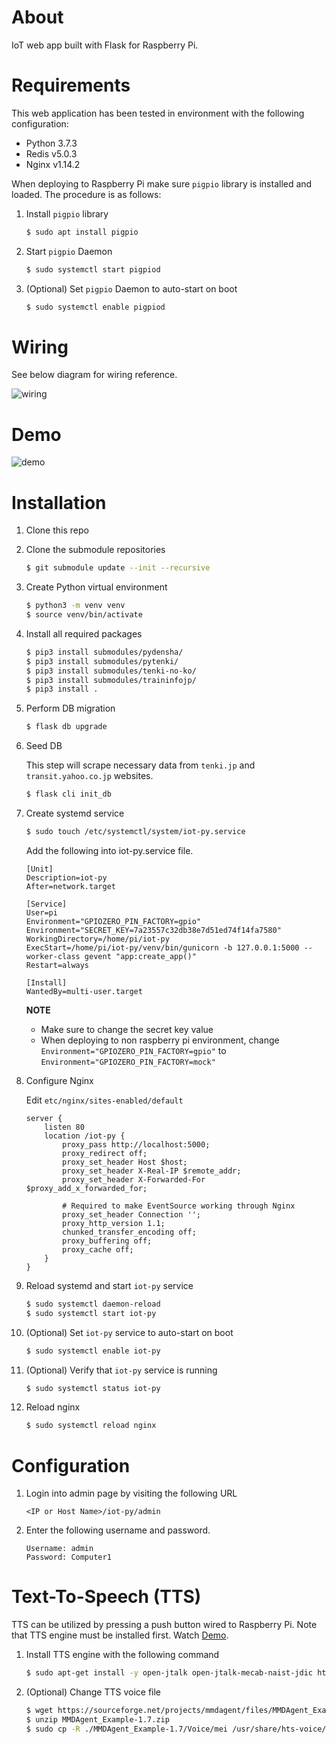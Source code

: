 # About
IoT web app built with Flask for Raspberry Pi.

# Requirements
This web application has been tested in environment with
the following configuration:
- Python 3.7.3
- Redis v5.0.3
- Nginx v1.14.2

When deploying to Raspberry Pi make sure `pigpio` library is
installed and loaded. The procedure is as follows:

1. Install `pigpio` library

   ```bash
   $ sudo apt install pigpio
   ```

2. Start `pigpio` Daemon

   ```bash
   $ sudo systemctl start pigpiod
   ```

3. (Optional) Set `pigpio` Daemon to auto-start on boot

   ```bash
   $ sudo systemctl enable pigpiod
   ```

# Wiring
See below diagram for wiring reference.

![wiring](/diagram/wiring.jpg)

# Demo

![demo](/diagram/demo.jpg)

# Installation
1. Clone this repo
2. Clone the submodule repositories

   ```bash
   $ git submodule update --init --recursive
   ```

3. Create Python virtual environment

   ```bash
   $ python3 -m venv venv
   $ source venv/bin/activate
   ```

4. Install all required packages

   ```bash
   $ pip3 install submodules/pydensha/
   $ pip3 install submodules/pytenki/
   $ pip3 install submodules/tenki-no-ko/
   $ pip3 install submodules/traininfojp/
   $ pip3 install .
   ```

5. Perform DB migration

   ```bash
   $ flask db upgrade
   ```

6. Seed DB

   This step will scrape necessary data from `tenki.jp`
   and `transit.yahoo.co.jp` websites.

   ```bash
   $ flask cli init_db
   ```

7. Create systemd service

   ```bash
   $ sudo touch /etc/systemctl/system/iot-py.service
   ```

   Add the following into iot-py.service file.

   ```
   [Unit]
   Description=iot-py
   After=network.target

   [Service]
   User=pi
   Environment="GPIOZERO_PIN_FACTORY=gpio"
   Environment="SECRET_KEY=7a23557c32db38e7d51ed74f14fa7580"
   WorkingDirectory=/home/pi/iot-py
   ExecStart=/home/pi/iot-py/venv/bin/gunicorn -b 127.0.0.1:5000 --worker-class gevent "app:create_app()"
   Restart=always

   [Install]
   WantedBy=multi-user.target
   ```

   **NOTE**
   - Make sure to change the secret key value
   - When deploying to non raspberry pi environment, change
     `Environment="GPIOZERO_PIN_FACTORY=gpio"` to
     `Environment="GPIOZERO_PIN_FACTORY=mock"`

8. Configure Nginx

   Edit `etc/nginx/sites-enabled/default`

   ```
   server {
       listen 80
       location /iot-py {
           proxy_pass http://localhost:5000;
           proxy_redirect off;
           proxy_set_header Host $host;
           proxy_set_header X-Real-IP $remote_addr;
           proxy_set_header X-Forwarded-For $proxy_add_x_forwarded_for;

           # Required to make EventSource working through Nginx
           proxy_set_header Connection '';
           proxy_http_version 1.1;
           chunked_transfer_encoding off;
           proxy_buffering off;
           proxy_cache off;
       }
   }
   ```

9. Reload systemd and start `iot-py` service

   ```bash
   $ sudo systemctl daemon-reload
   $ sudo systemctl start iot-py
   ```

10. (Optional) Set `iot-py` service to auto-start on boot

    ```bash
    $ sudo systemctl enable iot-py
    ```

11. (Optional) Verify that `iot-py` service is running

    ```bash
    $ sudo systemctl status iot-py
    ```

12. Reload nginx

    ```bash
    $ sudo systemctl reload nginx
    ```

# Configuration
1. Login into admin page by visiting the following URL

   ```
   <IP or Host Name>/iot-py/admin
   ```

2. Enter the following username and password.

   ```
   Username: admin
   Password: Computer1
   ```

# Text-To-Speech (TTS)
TTS can be utilized by pressing a push button wired to Raspberry Pi.
Note that TTS engine must be installed first.
Watch [Demo](https://youtu.be/oJYC9BVe6Ww).

1. Install TTS engine with the following command

   ```bash
   $ sudo apt-get install -y open-jtalk open-jtalk-mecab-naist-jdic hts-voice-nitech-jp-atr503-m001
   ```

2. (Optional) Change TTS voice file

   ```bash
   $ wget https://sourceforge.net/projects/mmdagent/files/MMDAgent_Example/MMDAgent_Example-1.7/MMDAgent_Example-1.7.zip --no-check-certificate
   $ unzip MMDAgent_Example-1.7.zip
   $ sudo cp -R ./MMDAgent_Example-1.7/Voice/mei /usr/share/hts-voice/
   ```
